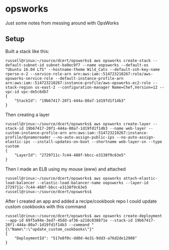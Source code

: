 # opsworks
Just some notes from messing around with OpsWorks

## Setup
Built a stack like this:
```
russell@rinux:~/source/dcert/opsworks$ aws opsworks create-stack --default-subnet-id subnet-ba9ec9f7 --name oopsworks --default-os "Ubuntu 16.04 LTS" --hostname-theme Wild_Cats --default-ssh-key-name rperse-o-2 --service-role-arn arn:aws:iam::514723210267:role/aws-opsworks-service-role --default-instance-profile-arn arn:aws:iam::514723210267:instance-profile/aws-opsworks-ec2-role --stack-region us-east-2 --configuration-manager Name=Chef,Version=12 --vpc-id vpc-de5c6db7
{
    "StackId": "19b67417-20f1-444a-80a7-1d19fd1f14b3"
}
```

Then creating a layer
```
russell@rinux:~/source/dcert/opsworks$ aws opsworks create-layer --stack-id 19b67417-20f1-444a-80a7-1d19fd1f14b3 --name web-layer --custom-instance-profile-arn arn:aws:iam::514723210267:instance-profile/dynamoreader --no-auto-assign-public-ips --no-auto-assign-elastic-ips --install-updates-on-boot --shortname web-layer-sn --type custom
{
    "LayerId": "2729711c-7c44-488f-bbcc-e3138f9c63e5"
}
```

Then I made an ELB using my mouse (eww) and attached
```
russell@rinux:~/source/dcert/opsworks$ aws opsworks attach-elastic-load-balancer --elastic-load-balancer-name oopsworks --layer-id 2729711c-7c44-488f-bbcc-e3138f9c63e5
russell@rinux:~/source/dcert/opsworks$ 
```


After I created an app and added a recipe/cookbook repo I could update custom cookbooks with this command
```
russell@rinux:~/source/dcert/opsworks$ aws opsworks create-deployment --app-id 69f5a94e-3ed7-45dd-af36-a210c038871e --stack-id 19b67417-20f1-444a-80a7-1d19fd1f14b3 --command "{\"Name\":\"update_custom_cookbooks\"}"
{
    "DeploymentId": "517e8f0c-dd0d-4e31-9dd3-a76d2de12986"
}
```
